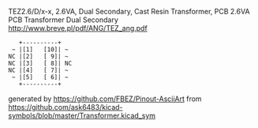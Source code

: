 TEZ2.6/D/x-x, 2.6VA, Dual Secondary, Cast Resin Transformer, PCB
2.6VA PCB Transformer Dual Secondary
http://www.breve.pl/pdf/ANG/TEZ_ang.pdf


	   +----------+
	 ~ |[1]   [10]| ~
	NC |[2]   [ 9]| ~
	NC |[3]   [ 8]| NC
	NC |[4]   [ 7]| ~
	 ~ |[5]   [ 6]| ~
	   +----------+


generated by https://github.com/FBEZ/Pinout-AsciiArt from https://github.com/ask6483/kicad-symbols/blob/master/Transformer.kicad_sym